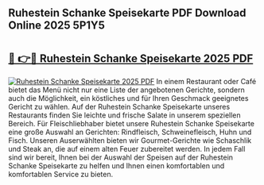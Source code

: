## Ruhestein Schanke Speisekarte PDF Download Online 2025 5P1Y5

# <h2><a href="http://gcc4l0m.nevu.top/?p=Ruhestein+Schanke+Speisekarte">🔗 👉🔴 Ruhestein Schanke Speisekarte 2025 PDF</a></h2>

[![Ruhestein Schanke Speisekarte 2025 PDF](https://i.imgur.com/dBaPXMq.png)](http://gcc4l0m.nevu.top/?p=Ruhestein+Schanke+Speisekarte)
In einem Restaurant oder Café bietet das Menü nicht nur eine Liste der angebotenen Gerichte, sondern auch die Möglichkeit, ein köstliches und für Ihren Geschmack geeignetes Gericht zu wählen. Auf der Ruhestein Schanke Speisekarte unseres Restaurants finden Sie leichte und frische Salate in unserem speziellen Bereich. Für Fleischliebhaber bietet unsere Ruhestein Schanke Speisekarte eine große Auswahl an Gerichten: Rindfleisch, Schweinefleisch, Huhn und Fisch. Unseren Auserwählten bieten wir Gourmet-Gerichte wie Schaschlik und Steak an, die auf einem alten Feuer zubereitet werden. In jedem Fall sind wir bereit, Ihnen bei der Auswahl der Speisen auf der Ruhestein Schanke Speisekarte zu helfen und Ihnen einen komfortablen und komfortablen Service zu bieten.
